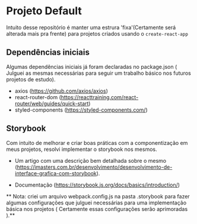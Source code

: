 # Projeto Default

Intuito desse repositório é manter uma estrura 'fixa'(Certamente será alterada mais pra frente) para projetos criados usando o `create-react-app`

## Dependências iniciais

Algumas dependências iniciais já foram declaradas no package.json ( Julguei as mesmas necessárias para seguir um trabalho básico nos futuros projetos de estudo).

- axios (https://github.com/axios/axios)
- react-router-dom (https://reacttraining.com/react-router/web/guides/quick-start)
- styled-components (https://styled-components.com/)

## Storybook

Com intuito de melhorar e criar boas práticas com a componentização em meus projetos, resolvi implementar o storybook nos mesmos.

- Um artigo com uma descrição bem detalhada sobre o mesmo (https://imasters.com.br/desenvolvimento/desenvolvimento-de-interface-grafica-com-storybook).

- Documentação (https://storybook.js.org/docs/basics/introduction/)

** Nota: criei um arquivo webpack.config.js na pasta .storybook para fazer algumas configurações que julguei necessárias para uma implementação básica nos projetos ( Certamente essas configurações serão aprimoradas ).**
